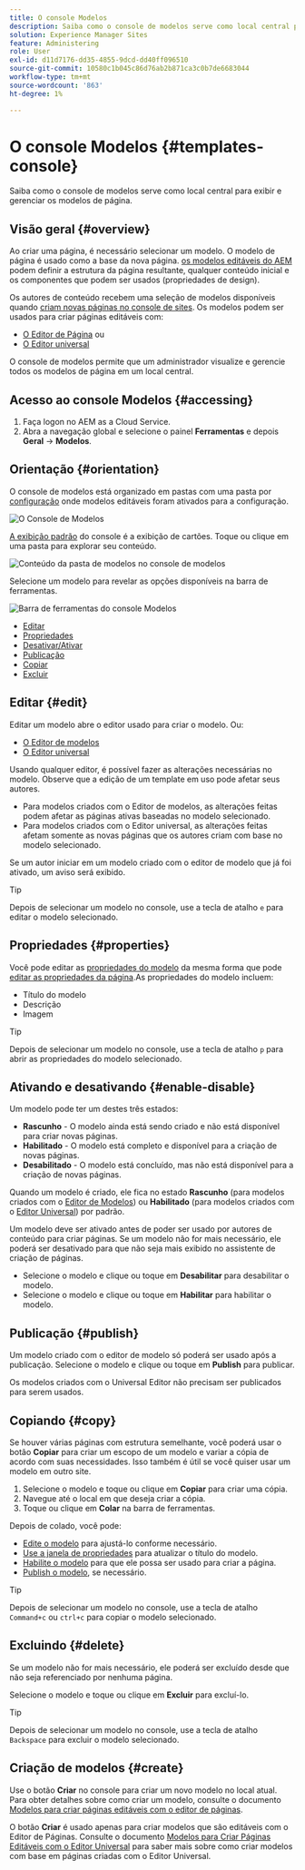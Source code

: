 ```yaml
---
title: O console Modelos
description: Saiba como o console de modelos serve como local central para exibir e gerenciar os modelos de página.
solution: Experience Manager Sites
feature: Administering
role: User
exl-id: d11d7176-dd35-4855-9dcd-dd40ff096510
source-git-commit: 10580c1b045c86d76ab2b871ca3c0b7de6683044
workflow-type: tm+mt
source-wordcount: '863'
ht-degree: 1%

---
```


# O console Modelos {#templates-console}

Saiba como o console de modelos serve como local central para exibir e gerenciar os modelos de página.

## Visão geral {#overview}

Ao criar uma página, é necessário selecionar um modelo. O modelo de página é usado como a base da nova página. [os modelos editáveis do AEM](/help/implementing/developing/components/templates.md) podem definir a estrutura da página resultante, qualquer conteúdo inicial e os componentes que podem ser usados (propriedades de design).

Os autores de conteúdo recebem uma seleção de modelos disponíveis quando [criam novas páginas no console de sites](/help/sites-cloud/authoring/sites-console/creating-pages.md). Os modelos podem ser usados para criar páginas editáveis com:

* [O Editor de Página](/help/sites-cloud/authoring/page-editor/templates.md) ou
* [O Editor universal](/help/sites-cloud/authoring/universal-editor/templates.md)

O console de modelos permite que um administrador visualize e gerencie todos os modelos de página em um local central.

## Acesso ao console Modelos {#accessing}

1. Faça logon no AEM as a Cloud Service.
1. Abra a navegação global e selecione o painel **Ferramentas** e depois **Geral** -> **Modelos**.

## Orientação {#orientation}

O console de modelos está organizado em pastas com uma pasta por [configuração](/help/implementing/developing/introduction/configurations.md) onde modelos editáveis foram ativados para a configuração.

![O Console de Modelos](assets/templates-console/templates-console.png)

[A exibição padrão](/help/sites-cloud/authoring/quick-start.md) do console é a exibição de cartões. Toque ou clique em uma pasta para explorar seu conteúdo.

![Conteúdo da pasta de modelos no console de modelos](assets/templates-console/templates-console-templates.png)

Selecione um modelo para revelar as opções disponíveis na barra de ferramentas.

![Barra de ferramentas do console Modelos](assets/templates-console/templates-console-toolbar.png)

* [Editar](#edit-edit)
* [Propriedades](#properties)
* [Desativar/Ativar](#enable-disable)
* [Publicação](#publish)
* [Copiar](#copy)
* [Excluir](#delete)

## Editar {#edit}

Editar um modelo abre o editor usado para criar o modelo. Ou:

* [O Editor de modelos](/help/sites-cloud/authoring/page-editor/templates.md)
* [O Editor universal](/help/sites-cloud/authoring/universal-editor/templates.md)

Usando qualquer editor, é possível fazer as alterações necessárias no modelo. Observe que a edição de um template em uso pode afetar seus autores.

* Para modelos criados com o Editor de modelos, as alterações feitas podem afetar as páginas ativas baseadas no modelo selecionado.
* Para modelos criados com o Editor universal, as alterações feitas afetam somente as novas páginas que os autores criam com base no modelo selecionado.

Se um autor iniciar em um modelo criado com o editor de modelo que já foi ativado, um aviso será exibido.

>[!TIP]
>
>Depois de selecionar um modelo no console, use a tecla de atalho `e` para editar o modelo selecionado.

## Propriedades {#properties}

Você pode editar as [propriedades do modelo](/help/sites-cloud/authoring/page-editor/templates.md) da mesma forma que pode [editar as propriedades da página](/help/sites-cloud/authoring/sites-console/page-properties.md).As propriedades do modelo incluem:

* Título do modelo
* Descrição
* Imagem

>[!TIP]
>
>Depois de selecionar um modelo no console, use a tecla de atalho `p` para abrir as propriedades do modelo selecionado.

## Ativando e desativando {#enable-disable}

Um modelo pode ter um destes três estados:

* **Rascunho** - O modelo ainda está sendo criado e não está disponível para criar novas páginas.
* **Habilitado** - O modelo está completo e disponível para a criação de novas páginas.
* **Desabilitado** - O modelo está concluído, mas não está disponível para a criação de novas páginas.

Quando um modelo é criado, ele fica no estado **Rascunho** (para modelos criados com o [Editor de Modelos](/help/sites-cloud/authoring/page-editor/templates.md)) ou **Habilitado** (para modelos criados com o [Editor Universal](/help/sites-cloud/authoring/universal-editor/templates.md)) por padrão.

Um modelo deve ser ativado antes de poder ser usado por autores de conteúdo para criar páginas. Se um modelo não for mais necessário, ele poderá ser desativado para que não seja mais exibido no assistente de criação de páginas.

* Selecione o modelo e clique ou toque em **Desabilitar** para desabilitar o modelo.
* Selecione o modelo e clique ou toque em **Habilitar** para habilitar o modelo.

## Publicação {#publish}

Um modelo criado com o editor de modelo só poderá ser usado após a publicação. Selecione o modelo e clique ou toque em **Publish** para publicar.

Os modelos criados com o Universal Editor não precisam ser publicados para serem usados.

## Copiando {#copy}

Se houver várias páginas com estrutura semelhante, você poderá usar o botão **Copiar** para criar um escopo de um modelo e variar a cópia de acordo com suas necessidades. Isso também é útil se você quiser usar um modelo em outro site.

1. Selecione o modelo e toque ou clique em **Copiar** para criar uma cópia.
1. Navegue até o local em que deseja criar a cópia.
1. Toque ou clique em **Colar** na barra de ferramentas.

Depois de colado, você pode:

* [Edite o modelo](#edit) para ajustá-lo conforme necessário.
* [Use a janela de propriedades](#properties) para atualizar o título do modelo.
* [Habilite o modelo](#enable-disable) para que ele possa ser usado para criar a página.
* [Publish o modelo](#publish), se necessário.

>[!TIP]
>
>Depois de selecionar um modelo no console, use a tecla de atalho `Command+c` ou `ctrl+c` para copiar o modelo selecionado.

## Excluindo {#delete}

Se um modelo não for mais necessário, ele poderá ser excluído desde que não seja referenciado por nenhuma página.

Selecione o modelo e toque ou clique em **Excluir** para excluí-lo.

>[!TIP]
>
>Depois de selecionar um modelo no console, use a tecla de atalho `Backspace` para excluir o modelo selecionado.

## Criação de modelos {#create}

Use o botão **Criar** no console para criar um novo modelo no local atual. Para obter detalhes sobre como criar um modelo, consulte o documento [Modelos para criar páginas editáveis com o editor de páginas](/help/sites-cloud/authoring/page-editor/templates.md).

O botão **Criar** é usado apenas para criar modelos que são editáveis com o Editor de Páginas. Consulte o documento [Modelos para Criar Páginas Editáveis com o Editor Universal](/help/sites-cloud/authoring/universal-editor/templates.md) para saber mais sobre como criar modelos com base em páginas criadas com o Editor Universal.

